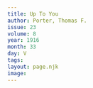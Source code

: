 ```yaml
---
title: Up To You
author: Porter, Thomas F.
issue: 23
volume: 8
year: 1916
month: 33
day: V
tags:
layout: page.njk
image:
---
```


